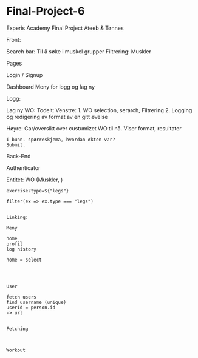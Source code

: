 # Final-Project-6
Experis Academy Final Project Ateeb &amp; Tønnes 

Front:

Search bar: Til å søke i muskel grupper 
Filtrering: Muskler

Pages

Login / Signup

Dashboard
    Meny for logg og lag ny

Logg: 

Lag ny WO:
Todelt:
Venstre: 
    1. WO selection, serarch, Filtrering
    2. Logging og redigering av format av en gitt øvelse

Høyre: 
    Car/oversikt over custumizet WO til nå.
    Viser format, resultater

    I bunn. spørreskjema, hvordan økten var? 
    Submit.


Back-End

Authenticator

Entitet:
    WO (Muskler, )

    exercise?type=${"legs"}

    filter(ex => ex.type === "legs")


    Linking:

    Meny 

    home
    profil
    log history

    home = select 




    User

    fetch users
    find username (unique)
    userId = person.id
    -> url


    Fetching
    


    Workout 






